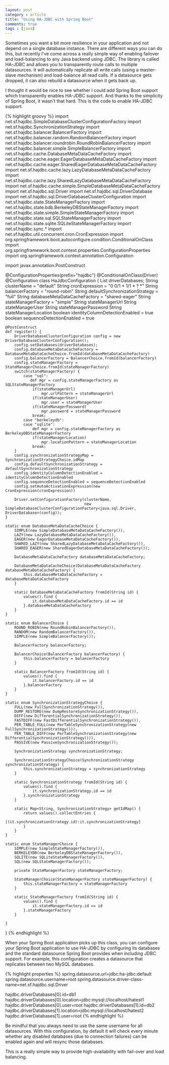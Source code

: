 ```yaml
---
layout: post
category : article
title: "Using HA-JDBC with Spring Boot"
comments: true
tags : [java]
---
```


Sometimes you want a bit more resilience in your application and not depend on a single database instance. There are different ways you can do this, but recently I've come across a really simple way of enabling failover and load-balancing to any Java backend using JDBC. The library is called HA-JDBC and allows you to transparently route calls to multiple datasources. It will automatically replicate all write calls (using a master-slave mechanism) and load-balance all read calls. If a datasource gets dropped, it can also rebuild a datasource when it gets back up.

I thought it would be nice to see whether I could add Spring Boot support which transparently enables HA-JDBC support. And thanks to the simplicity of Spring Boot, it wasn't that hard.<!--more--> This is the code to enable HA-JDBC support.

{% highlight groovy %}
import net.sf.hajdbc.SimpleDatabaseClusterConfigurationFactory
import net.sf.hajdbc.SynchronizationStrategy
import net.sf.hajdbc.balancer.BalancerFactory
import net.sf.hajdbc.balancer.random.RandomBalancerFactory
import net.sf.hajdbc.balancer.roundrobin.RoundRobinBalancerFactory
import net.sf.hajdbc.balancer.simple.SimpleBalancerFactory
import net.sf.hajdbc.cache.DatabaseMetaDataCacheFactory
import net.sf.hajdbc.cache.eager.EagerDatabaseMetaDataCacheFactory
import net.sf.hajdbc.cache.eager.SharedEagerDatabaseMetaDataCacheFactory
import net.sf.hajdbc.cache.lazy.LazyDatabaseMetaDataCacheFactory
import net.sf.hajdbc.cache.lazy.SharedLazyDatabaseMetaDataCacheFactory
import net.sf.hajdbc.cache.simple.SimpleDatabaseMetaDataCacheFactory
import net.sf.hajdbc.sql.Driver
import net.sf.hajdbc.sql.DriverDatabase
import net.sf.hajdbc.sql.DriverDatabaseClusterConfiguration
import net.sf.hajdbc.state.StateManagerFactory
import net.sf.hajdbc.state.bdb.BerkeleyDBStateManagerFactory
import net.sf.hajdbc.state.simple.SimpleStateManagerFactory
import net.sf.hajdbc.state.sql.SQLStateManagerFactory
import net.sf.hajdbc.state.sqlite.SQLiteStateManagerFactory
import net.sf.hajdbc.sync.*
import net.sf.hajdbc.util.concurrent.cron.CronExpression
import org.springframework.boot.autoconfigure.condition.ConditionalOnClass
import org.springframework.boot.context.properties.ConfigurationProperties
import org.springframework.context.annotation.Configuration

import javax.annotation.PostConstruct

@ConfigurationProperties(prefix="hajdbc")
@ConditionalOnClass(Driver)
@Configuration
class HaJdbcConfiguration {
    List<DriverDatabase> driverDatabases;
    String clusterName = "default"
    String cronExpression = "0 0/1 * 1/1 * ? *"
    String balancerFactory = "round-robin"
    String defaultSynchronizationStrategy = "full"
    String databaseMetaDataCacheFactory = "shared-eager"
    String stateManagerFactory = "simple"
    String stateManagerUrl
    String stateManagerUser
    String stateManagerPassword
    String stateManagerLocation
    boolean identityColumnDetectionEnabled = true
    boolean sequenceDetectionEnabled = true

    @PostConstruct
    def register() {
        DriverDatabaseClusterConfiguration config = new DriverDatabaseClusterConfiguration();
        config.setDatabases(driverDatabases);
        config.databaseMetaDataCacheFactory = DatabaseMetaDataCacheChoice.fromId(databaseMetaDataCacheFactory)
        config.balancerFactory = BalancerChoice.fromId(balancerFactory)
        config.stateManagerFactory = StateManagerChoice.fromId(stateManagerFactory)
        switch(stateManagerFactory) {
            case "sql":
               def mgr = config.stateManagerFactory as SQLStateManagerFactory
                if(stateManagerUrl)
                    mgr.urlPattern = stateManagerUrl
                if(stateManagerUser)
                    mgr.user = stateManagerUser
                if(stateManagerPassword)
                    mgr.password = stateManagerPassword
                break;
            case "berkeleydb":
            case "sqlite":
                def mgr = config.stateManagerFactory as BerkeleyDBStateManagerFactory
                if(stateManagerLocation)
                    mgr.locationPattern = stateManagerLocation
                break;
        }
        config.synchronizationStrategyMap = SynchronizationStrategyChoice.idMap
        config.defaultSynchronizationStrategy = defaultSynchronizationStrategy
        config.identityColumnDetectionEnabled = identityColumnDetectionEnabled
        config.sequenceDetectionEnabled = sequenceDetectionEnabled
        config.setAutoActivationExpression(new CronExpression(cronExpression))

        Driver.setConfigurationFactory(clusterName,
                                       new SimpleDatabaseClusterConfigurationFactory<java.sql.Driver, DriverDatabase>(config));
    }

    static enum DatabaseMetaDataCacheChoice {
        SIMPLE(new SimpleDatabaseMetaDataCacheFactory()),
        LAZY(new LazyDatabaseMetaDataCacheFactory()),
        EAGER(new EagerDatabaseMetaDataCacheFactory()),
        SHARED_LAZY(new SharedLazyDatabaseMetaDataCacheFactory()),
        SHARED_EAGER(new SharedEagerDatabaseMetaDataCacheFactory());

        DatabaseMetaDataCacheFactory databaseMetaDataCacheFactory;

        DatabaseMetaDataCacheChoice(DatabaseMetaDataCacheFactory databaseMetaDataCacheFactory) {
            this.databaseMetaDataCacheFactory = databaseMetaDataCacheFactory
        }

        static DatabaseMetaDataCacheFactory fromId(String id) {
            values().find {
                it.databaseMetaDataCacheFactory.id == id
            }.databaseMetaDataCacheFactory
        }
    }

    static enum BalancerChoice {
        ROUND_ROBIN(new RoundRobinBalancerFactory()),
        RANDOM(new RandomBalancerFactory()),
        SIMPLE(new SimpleBalancerFactory());

        BalancerFactory balancerFactory;

        BalancerChoice(BalancerFactory balancerFactory) {
            this.balancerFactory = balancerFactory
        }

        static BalancerFactory fromId(String id) {
            values().find {
                it.balancerFactory.id == id
            }.balancerFactory
        }
    }

    static enum SynchronizationStrategyChoice {
        FULL(new FullSynchronizationStrategy()),
        DUMP_RESTORE(new DumpRestoreSynchronizationStrategy()),
        DIFF(new DifferentialSynchronizationStrategy()),
        FASTDIFF(new FastDifferentialSynchronizationStrategy()),
        PER_TABLE_FULL(new PerTableSynchronizationStrategy(new FullSynchronizationStrategy())),
        PER_TABLE_DIFF(new PerTableSynchronizationStrategy(new DifferentialSynchronizationStrategy())),
        PASSIVE(new PassiveSynchronizationStrategy());

        SynchronizationStrategy synchronizationStrategy;

        SynchronizationStrategyChoice(SynchronizationStrategy synchronizationStrategy) {
            this.synchronizationStrategy = synchronizationStrategy
        }

        static SynchronizationStrategy fromId(String id) {
            values().find {
                it.synchronizationStrategy.id == id
            }.synchronizationStrategy
        }

        static Map<String, SynchronizationStrategy> getIdMap() {
            return values().collectEntries {
                [(it.synchronizationStrategy.id):it.synchronizationStrategy]
            }
        }
    }

    static enum StateManagerChoice {
        SIMPLE(new SimpleStateManagerFactory()),
        BERKELEYDB(new BerkeleyDBStateManagerFactory()),
        SQLITE(new SQLiteStateManagerFactory()),
        SQL(new SQLStateManagerFactory());

        private StateManagerFactory stateManagerFactory;

        StateManagerChoice(StateManagerFactory stateManagerFactory) {
            this.stateManagerFactory = stateManagerFactory
        }

        static StateManagerFactory fromId(String id) {
            values().find {
                it.stateManagerFactory.id == id
            }.stateManagerFactory
        }

    }
}
{% endhighlight %}

When your Spring Boot application picks up this class, you can configure your Spring Boot application to use HA-JDBC by configuring its databases and the standard datasource Spring Boot provides when including JDBC support. For example, this configuration creates a datasource that replicates between two MySQL databases.

{% highlight properties %}
spring.datasource.url=jdbc:ha-jdbc:default
spring.datasource.username=root
spring.datasource.driver-class-name=net.sf.hajdbc.sql.Driver

hajdbc.driverDatabases[0].id=db1
hajdbc.driverDatabases[0].location=jdbc:mysql://localhost/hatest1
hajdbc.driverDatabases[0].user=root
hajdbc.driverDatabases[1].id=db2
hajdbc.driverDatabases[1].location=jdbc:mysql://localhost/hatest2
hajdbc.driverDatabases[1].user=root
{% endhighlight %}

Be mindful that you always need to use the same username for all datasources. With this configuration, by default it will check every minute whether any disabled databases (due to connection failures) can be enabled again and will resync those databases.

This is a really simple way to provide high-availability with fail-over and load balancing.
